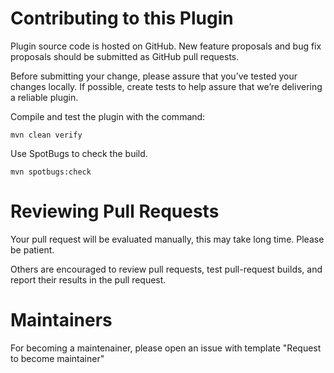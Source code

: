 # Contributing to this Plugin

Plugin source code is hosted on GitHub. 
New feature proposals and bug fix proposals should be submitted as GitHub pull requests. 

Before submitting your change, please assure that you’ve tested your changes locally. 
If possible, create tests to help assure that we’re delivering a reliable plugin. 

Compile and test the plugin with the command:

`mvn clean verify`

Use SpotBugs to check the build.

`mvn spotbugs:check` 

# Reviewing Pull Requests

Your pull request will be evaluated manually, this may take long time. Please be patient.

Others are encouraged to review pull requests, test pull-request builds, and report their results in the pull request.

# Maintainers

For becoming a maintenainer, please open an issue with template "Request to become maintainer"